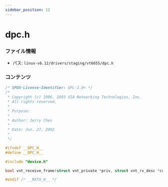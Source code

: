 ```yaml
---
sidebar_position: 12
---
```

# dpc.h

### ファイル情報

- パス: `linux-v6.12/drivers/staging/vt6655/dpc.h`

### コンテンツ

```h
/* SPDX-License-Identifier: GPL-2.0+ */
/*
 * Copyright (c) 1996, 2003 VIA Networking Technologies, Inc.
 * All rights reserved.
 *
 * Purpose:
 *
 * Author: Jerry Chen
 *
 * Date: Jun. 27, 2002
 *
 */

#ifndef __DPC_H__
#define __DPC_H__

#include "device.h"

bool vnt_receive_frame(struct vnt_private *priv, struct vnt_rx_desc *curr_rd);

#endif /* __RXTX_H__ */

```

